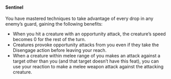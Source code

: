 #### Sentinel

You have mastered techniques to take advantage of every drop in any enemy’s guard, gaining the following benefits:

-   When you hit a creature with an opportunity attack, the creature’s speed becomes 0 for the rest of the turn.
-   Creatures provoke opportunity attacks from you even if they take the Disengage action before leaving your reach.
-   When a creature within melee range of you makes an attack against a target other than you (and that target doesn’t have this feat), you can use your reaction to make a melee weapon attack against the attacking creature.